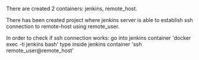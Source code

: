 There are created 2 containers: jenkins, remote_host.

There has been created project where jenkins server is able to establish ssh connection to remote-host using remote_user.

In order to check if ssh connection works: go into jenkins container 'docker exec -ti jenkins bash' type inside jenkins container 'ssh remote_user@remote_host'
